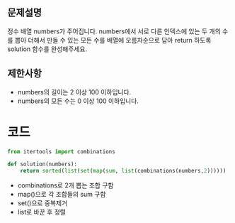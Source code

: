 ## 문제설명
정수 배열 numbers가 주어집니다. numbers에서 서로 다른 인덱스에 있는 두 개의 수를 뽑아 더해서 만들 수 있는 모든 수를 배열에 오름차순으로 담아 return 하도록 solution 함수를 완성해주세요.

## 제한사항
- numbers의 길이는 2 이상 100 이하입니다.
- numbers의 모든 수는 0 이상 100 이하입니다.

# 코드
```python
from itertools import combinations

def solution(numbers):
    return sorted(list(set(map(sum, list(combinations(numbers,2))))))
```
- combinations로 2개 뽑는 조합 구함
- map()으로 각 조합들의 sum 구함
- set()으로 중복제거
- list로 바꾼 후 정렬
